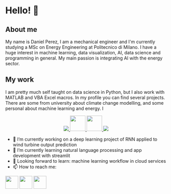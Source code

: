 # Hello! 👋

## About me
My name is Daniel Perez, I am a mechanical engineer and I'm currently studying a MSc on Energy Engineering at Politecnico di Milano.
I have a huge interest in machine learning, data visualization, AI, data science and programming in general. My main passion is integrating AI with the energy sector.

## My work
I am pretty much self taught on data science in Python, but I also work with MATLAB and VBA Excel macros. In my profile you can find several projects. There are some from university about climate change modelling, and some personal about machine learning and energy. I
<p align="center">
  <a href="https://skillicons.dev">
    <img src="https://skillicons.dev/icons?i=vscode,py,tensorflow,matlab,github&theme=light" />
    <img src="https://github.com/DanielPerezF/DanielPerezF/assets/118309576/d68248a5-5843-4e7b-b683-8f3d272e4a7f" width="48" />
    <img src="https://github.com/DanielPerezF/DanielPerezF/assets/118309576/928fbed9-53e4-4b18-897c-090802938567" width="48" />
    <img src="https://skillicons.dev/icons?i=arduino&theme=light" />
  </a>
</p>

- 🔭 I’m currently working on a deep learning project of RNN applied to wind turbine output prediction
- 🌱 I’m currently learning natural language processing and app development with streamlit
- :book: Looking forward to learn: machine learning workflow in cloud services
- 📫 How to reach me:

[<img src="https://skillicons.dev/icons?i=linkedin" width="40"/>](https://www.linkedin.com/in/daniel-perez-figueroa)
[<img src="https://github.com/DanielPerezF/DanielPerezF/assets/118309576/97809508-77a9-4077-a5d1-a2eafc738c8f" width="40"/>](https://wa.me/393206376426)
[<img src="https://skillicons.dev/icons?i=instagram" width="40"/>](https://www.instagram.com/daniel_perezf24)


<!--
**DanielPerezF/DanielPerezF** is a ✨ _special_ ✨ repository because its `README.md` (this file) appears on your GitHub profile.

Here are some ideas to get you started:

- 🔭 I’m currently working on ...
- 🌱 I’m currently learning ...
- 👯 I’m looking to collaborate on ...
- 🤔 I’m looking for help with ...
- 💬 Ask me about ...
- 📫 How to reach me: ...
- 😄 Pronouns: ...
- ⚡ Fun fact: ...
-->
